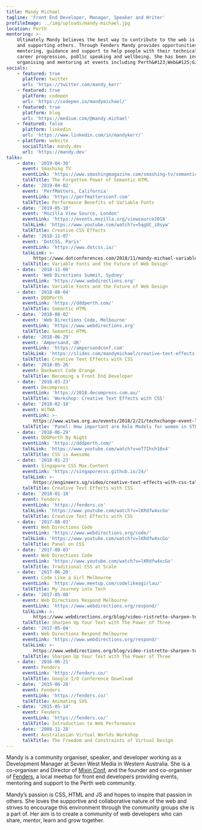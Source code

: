 ```yaml
---
title: Mandy Michael
tagline: 'Front End Developer, Manager, Speaker and Writer'
profileImage: ../img/uploads/mandy-michael.jpg
location: Perth
mentoring: >-
    Ultimately Mandy believes the best way to contribute to the web is by helping
    and supporting others. Through Fenders Mandy provides opportunities,
    mentoring, guidance and support to help people with their technical skills,
    career progression, public speaking and wellbeing. She has been involved in
    organising and mentoring at events including Perth&#123;Web&#125;Girls.
socials:
    - featured: true
      platform: twitter
      url: 'https://twitter.com/mandy_kerr'
    - featured: true
      platform: codepen
      url: 'https://codepen.io/mandymichael/'
    - featured: true
      platform: blog
      url: 'https://medium.com/@mandy.michael'
    - featured: false
      platform: linkedin
      url: 'https://www.linkedin.com/in/mandykerr/'
    - platform: website
      socialTitle: mandy.dev
      url: 'https://mandy.dev'
talks:
    - date: '2019-04-30'
      event: Smashing TV
      eventLink: 'https://www.smashingmagazine.com/smashing-tv/semantic-html-mandy-michael/'
      talkTitle: The Forgotten Power of Semantic HTML
    - date: '2019-04-02'
      event: 'PerfMatters, California'
      eventLink: 'https://perfmattersconf.com'
      talkTitle: Performance Benefits of Variable Fonts
    - date: '2019-05-10'
      event: 'Mozilla View Source, London'
      eventLink: 'https://events.mozilla.org/viewsource2018'
      talkLink: 'https://www.youtube.com/watch?v=5qgUC_z8syw'
      talkTitle: Creative CSS Effects
    - date: '2018-11-07'
      event: 'DotCSS, Paris'
      eventLink: 'https://www.dotcss.io/'
      talkLink: >-
          https://www.dotconferences.com/2018/11/mandy-michael-variable-fonts-and-the-future-of-web-design
      talkTitle: Variable Fonts and the Future of Web Design
    - date: '2018-11-08'
      event: 'Web Directions Summit, Sydney'
      eventLink: 'https://www.webdirections.org'
      talkTitle: Variable Fonts and the Future of Web Design
    - date: '2018-08-04'
      event: DDDPerth
      eventLink: 'https://dddperth.com/'
      talkTitle: Semantic HTML
    - date: '2018-08-02'
      event: 'Web Directions Code, Melbourne'
      eventLink: 'https://www.webdirections.org'
      talkTitle: Semantic HTML
    - date: '2018-06-29'
      event: 'Ampersand, UK'
      eventLink: 'https://ampersandconf.com'
      talkLink: 'https://slides.com/mandymichael/creative-text-effects-with-css-7'
      talkTitle: Creative Text Effects with CSS
    - date: '2018-05-26'
      event: Bankwest Code Orange
      talkTitle: Becoming a Front End Developer
    - date: '2018-03-23'
      event: Decompress
      eventLink: 'https://2018.decompress.com.au/'
      talkTitle: 'Workshop: Creative Text Effects with CSS'
    - date: '2018-02-18'
      event: WiTWA
      eventLink: >-
          https://www.witwa.org.au/events/2018/2/21/techxchange-event-leadership-in-tech-the-importance-of-role-models
      talkTitle: 'Panel: How important are Role Models for women in STEM?'
    - date: '2018-06-29'
      event: DDDPerth By Night
      eventLink: 'https://dddperth.com/'
      talkLink: 'https://www.youtube.com/watch?v=oT7Ihsh10x4'
      talkTitle: CSS is Awesome
    - date: '2018-01-23'
      event: Singapore CSS Max.Content
      eventLink: 'https://singaporecss.github.io/24/'
      talkLink: >-
          https://engineers.sg/video/creative-text-effects-with-css-talk-css-24-max-content-edition-singaporecss--2244
      talkTitle: Creative Text Effects with CSS
    - date: '2018-01-18'
      event: Fenders
      eventLink: 'https://fenders.co'
      talkLink: 'https://www.youtube.com/watch?v=lKRdfw4xcGo'
      talkTitle: Creative Text Effects with CSS
    - date: '2017-08-03'
      event: Web Directions Code
      eventLink: 'https://www.webdirections.org/code/'
      talkLink: 'https://www.youtube.com/watch?v=lKRdfw4xcGo'
      talkTitle: Panel on CSS
    - date: '2017-08-03'
      event: Web Directions Code
      eventLink: 'https://www.youtube.com/watch?v=lKRdfw4xcGo'
      talkTitle: Traditional CSS at Scale
    - date: '2017-06-20'
      event: Code Like a Girl Melbourne
      eventLink: 'https://www.meetup.com/codelikeagirlau/'
      talkTitle: My Journey into Tech
    - date: '2017-05-08'
      event: Web Directions Respond Melbourne
      eventLink: 'https://www.webdirections.org/respond/'
      talkLink: >-
          https://www.webdirections.org/blog/video-ristretto-sharpen-text-mandy-michael/
      talkTitle: Sharpen Up Your Text with The Power of Three
    - date: '2017-05-04'
      event: Web Directions Respond Melbourne
      eventLink: 'https://www.webdirections.org/respond/'
      talkLink: >-
          https://www.webdirections.org/blog/video-ristretto-sharpen-text-mandy-michael/
      talkTitle: Sharpen Up Your Text with The Power of Three
    - date: '2016-06-21'
      event: Fenders
      eventLink: 'https://fenders.co/'
      talkTitle: Google I/O Conference Download
    - date: '2015-06-28'
      event: Fenders
      eventLink: 'https://fenders.co/'
      talkTitle: Animating SVG
    - date: '2015-05-14'
      event: Fenders
      eventLink: 'https://fenders.co/'
      talkTitle: Introduction to Web Performance
    - date: '2008-11-28'
      event: Australasian Virtual Worlds Workshop
      talkTitle: The Freedom and Constraints of Virtual Design
---
```


Mandy is a community organiser, speaker, and developer working as a Development Manager at Seven West Media in Western Australia. She is a co-organiser and Director of [Mixin Conf](https://mixinconf.com/), and the founder and co-organiser of [Fenders](https://fenders.co/), a local meetup for front end developers providing events, mentoring and support to the Perth web community.

Mandy’s passion is CSS, HTML and JS and hopes to inspire that passion in others. She loves the supportive and collaborative nature of the web and strives to encourage this environment through the community groups she is a part of. Her aim is to create a community of web developers who can share, mentor, learn and grow together.
